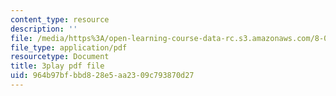 ```yaml
---
content_type: resource
description: ''
file: /media/https%3A/open-learning-course-data-rc.s3.amazonaws.com/8-06-quantum-physics-iii-spring-2018/964b97bfbbd828e5aa2309c793870d27_N9f0MIzNcmI.pdf
file_type: application/pdf
resourcetype: Document
title: 3play pdf file
uid: 964b97bf-bbd8-28e5-aa23-09c793870d27
---
```

